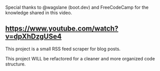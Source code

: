 Special thanks to @wagslane (boot.dev) and FreeCodeCamp for the knowledge shared in this video.

## https://www.youtube.com/watch?v=dpXhDzgUSe4

This project is a small RSS feed scraper for blog posts.

This project WILL be refactored for a cleaner and more organized code structure.
